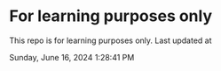# For learning purposes only
This repo is for learning purposes only.
Last updated at

Sunday, June 16, 2024 1:28:41 PM

